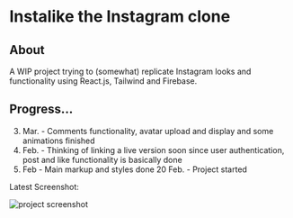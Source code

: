# Instalike the Instagram clone

## About

A WIP project trying to (somewhat) replicate Instagram looks and functionality using React.js, 
Tailwind and Firebase. 

## Progress...

3. Mar. - Comments functionality, avatar upload and display and some animations finished
25. Feb. -  Thinking of linking a live version soon since user authentication, post and like functionality is basically done
22. Feb - Main markup and styles done 
20 Feb. - Project started

Latest Screenshot:

![project screenshot](https://i.ibb.co/j6VJBmq/isntacloness.jpg)

